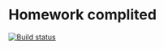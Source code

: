 # Homework complited

[![Build status](https://ci.appveyor.com/api/projects/status/p63cejqs088s40fm?svg=true)](https://ci.appveyor.com/project/yung78/ajs-hw6)
